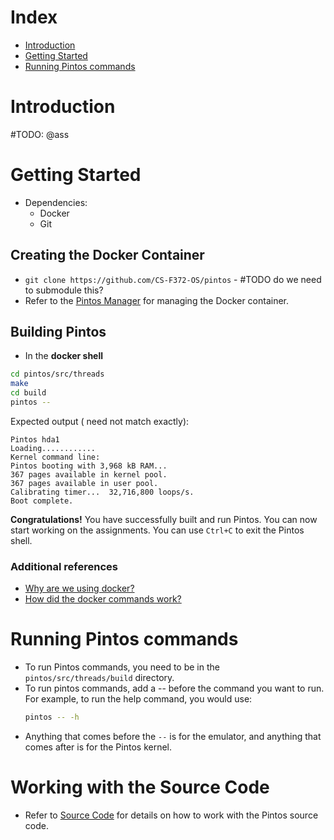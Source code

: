 # Index
- [Introduction](#introduction)
- [Getting Started](#getting-started)
- [Running Pintos commands](#running-pintos-commands)





# Introduction
#TODO: @ass




# Getting Started
- Dependencies:
  - Docker
  - Git
## Creating the Docker Container
- `git clone https://github.com/CS-F372-OS/pintos` - #TODO do we need to submodule this?
- Refer to the [Pintos Manager](wiki/pintos_manager.md) for managing the Docker container.

## Building Pintos
- In the **docker shell**
```bash
cd pintos/src/threads 
make
cd build
pintos --
``` 

Expected output ( need not match exactly):
```
Pintos hda1
Loading............
Kernel command line:
Pintos booting with 3,968 kB RAM...
367 pages available in kernel pool.
367 pages available in user pool.
Calibrating timer...  32,716,800 loops/s.
Boot complete.
```

**Congratulations!** You have successfully built and run Pintos. You can now start working on the assignments. You can use `Ctrl+C` to exit the Pintos shell.

### Additional references
- [Why are we using docker?](docker_why.md)
- [How did the docker commands work?](https://docs.docker.com/reference/dockerfile/)


# Running Pintos commands
- To run Pintos commands, you need to be in the `pintos/src/threads/build` directory.
- To run pintos commands, add a -- before the command you want to run. For example, to run the help command, you would use:
  ```bash
  pintos -- -h 
  ```
- Anything that comes before the `--` is for the emulator, and anything that comes after is for the Pintos kernel.


# Working with the Source Code
- Refer to [Source Code](wiki/source_code.md) for details on how to work with the Pintos source code.